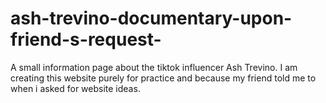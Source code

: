 # ash-trevino-documentary-upon-friend-s-request-
A small information page about the tiktok influencer Ash Trevino. I am creating this website purely for practice and because my friend told me to when i asked for website ideas.
